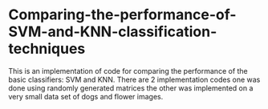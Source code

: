 # Comparing-the-performance-of-SVM-and-KNN-classification-techniques
This is an implementation of code for comparing the performance of the basic classifiers: SVM and KNN. There are 2 implementation codes one was done using randomly generated matrices the other was implemented on a very small data set of dogs and flower images.  
